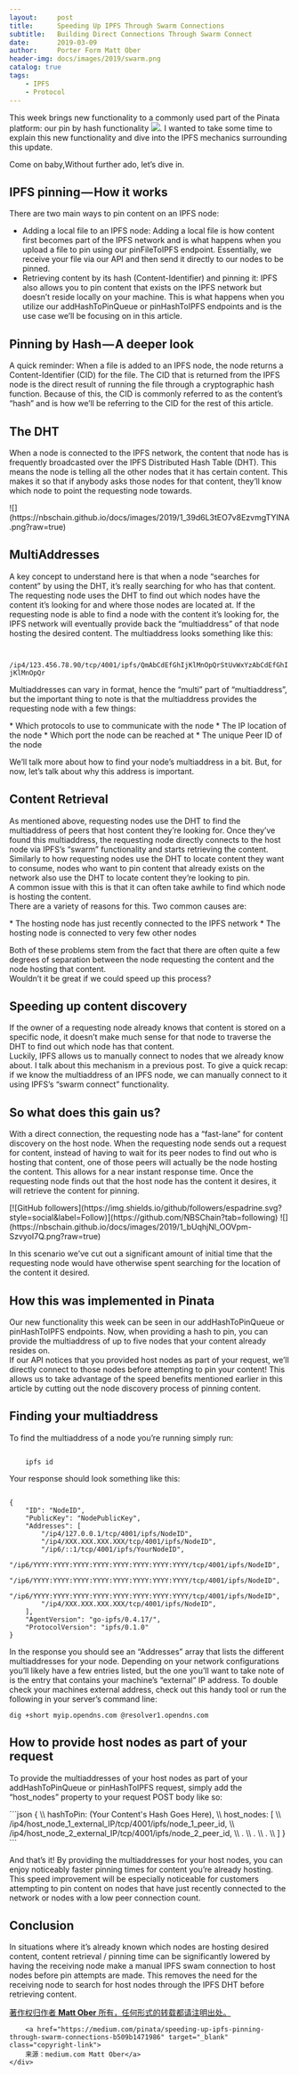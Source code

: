 ```yaml
---
layout:     post
title:      Speeding Up IPFS Through Swarm Connections
subtitle:   Building Direct Connections Through Swarm Connect
date:       2019-03-09
author:     Porter Form Matt Ober
header-img: docs/images/2019/swarm.png
catalog: true
tags:
    - IPFS
    - Protocol	
---
```

This week brings new functionality to a commonly used part of the Pinata platform: our pin by hash functionality
![](https://pinata.cloud/documentation#PinHashToIPFS).
I wanted to take some time to explain this new functionality and dive into the IPFS mechanics surrounding this update.

Come on baby,Without further ado, let’s dive in.

## IPFS pinning — How it works
<p class="section-indent">
  There are two main ways to pin content on an IPFS node:
</p>

  - Adding a local file to an IPFS node: Adding a local file is how content first becomes part of the IPFS network and is what happens when you upload a file to pin using our pinFileToIPFS endpoint. Essentially, we receive your file via our API and then send it directly to our nodes to be pinned.
  - Retrieving content by its hash (Content-Identifier) and pinning it: IPFS also allows you to pin content that exists on the IPFS network but doesn’t reside locally on your machine. This is what happens when you utilize our addHashToPinQueue or pinHashToIPFS endpoints and is the use case we’ll be focusing on in this article.

## Pinning by Hash — A deeper look
<p class="section-indent">
	A quick reminder: When a file is added to an IPFS node, the node returns a Content-Identifier (CID) for the file. The CID that is returned from the IPFS node is the direct result of running the file through a cryptographic hash function. Because of this, the CID is commonly referred to as the content’s “hash” and is how we’ll be referring to the CID for the rest of this article.
</p>

## The DHT

<p class="section-indent">	
When a node is connected to the IPFS network, the content that node has is frequently broadcasted over the IPFS Distributed Hash Table (DHT). This means the node is telling all the other nodes that it has certain content. This makes it so that if anybody asks those nodes for that content, they’ll know which node to point the requesting node towards.
</p>
![](https://nbschain.github.io/docs/images/2019/1_39d6L3tEO7v8EzvmgTYINA.png?raw=true)

## MultiAddresses

<p class="section-indent">
A key concept to understand here is that when a node “searches for content” by using the DHT, it’s really searching for who has that content. The requesting node uses the DHT to find out which nodes have the content it’s looking for and where those nodes are located at. If the requesting node is able to find a node with the content it’s looking for, the IPFS network will eventually provide back the “multiaddress” of that node hosting the desired content. The multiaddress looks something like this:
</p>
<code>
	/ip4/123.456.78.90/tcp/4001/ipfs/QmAbCdEfGhIjKlMnOpQrStUvWxYzAbCdEfGhIjKlMnOpQr
</code>
<p class="section-indent">
Multiaddresses can vary in format, hence the “multi” part of “multiaddress”, but the important thing to note is that the multiaddress provides the requesting node with a few things:
</p>
  * Which protocols to use to communicate with the node
  * The IP location of the node
  * Which port the node can be reached at
  * The unique Peer ID of the node

<p class="section-indent">
We’ll talk more about how to find your node’s multiaddress in a bit. But, for now, let’s talk about why this address is important.	
</p>

## Content Retrieval
<p class="section-indent">
As mentioned above, requesting nodes use the DHT to find the multiaddress of peers that host content they’re looking for. Once they’ve found this multiaddress, the requesting node directly connects to the host node via IPFS’s “swarm” functionality and starts retrieving the content.
<br>
Similarly to how requesting nodes use the DHT to locate content they want to consume, nodes who want to pin content that already exists on the network also use the DHT to locate content they’re looking to pin.
<br>
A common issue with this is that it can often take awhile to find which node is hosting the content.
<br>
There are a variety of reasons for this. Two common causes are:
</p>
  * The hosting node has just recently connected to the IPFS network
  * The hosting node is connected to very few other nodes
<p class="section-indent">
Both of these problems stem from the fact that there are often quite a few degrees of separation between the node requesting the content and the node hosting that content.
<br>
Wouldn’t it be great if we could speed up this process?	
</p>

## Speeding up content discovery

<p class="section-indent">
If the owner of a requesting node already knows that content is stored on a specific node, it doesn’t make much sense for that node to traverse the DHT to find out which node has that content.
<br>
Luckily, IPFS allows us to manually connect to nodes that we already know about. I talk about this mechanism in a previous post. To give a quick recap: if we know the multiaddress of an IPFS node, we can manually connect to it using IPFS’s “swarm connect” functionality.	
</p>

## So what does this gain us?

<p class="section-indent">
With a direct connection, the requesting node has a “fast-lane” for content discovery on the host node. When the requesting node sends out a request for content, instead of having to wait for its peer nodes to find out who is hosting that content, one of those peers will actually be the node hosting the content. This allows for a near instant response time. Once the requesting node finds out that the host node has the content it desires, it will retrieve the content for pinning.	
</p>
[![GitHub followers](https://img.shields.io/github/followers/espadrine.svg?style=social&label=Follow)](https://github.com/NBSChain?tab=following)
![](https://nbschain.github.io/docs/images/2019/1_bUqhjNl_OOVpm-SzvyoI7Q.png?raw=true)
<p class="section-indent">
In this scenario we’ve cut out a significant amount of initial time that the requesting node would have otherwise spent searching for the location of the content it desired.
</p>

## How this was implemented in Pinata

<p class="section-indent">
Our new functionality this week can be seen in our addHashToPinQueue or pinHashToIPFS endpoints. Now, when providing a hash to pin, you can provide the multiaddress of up to five nodes that your content already resides on.
<br>
If our API notices that you provided host nodes as part of your request, we’ll directly connect to those nodes before attempting to pin your content! This allows us to take advantage of the speed benefits mentioned earlier in this article by cutting out the node discovery process of pinning content.	
</p>

## Finding your multiaddress
<p class="section-indent">
	To find the multiaddress of a node you’re running simply run:
</p>
<code>
	ipfs id
</code>
<p class="section-indent">Your response should look something like this:</p>
<code>
{
	"ID": "NodeID",
	"PublicKey": "NodePublicKey",
	"Addresses": [
		"/ip4/127.0.0.1/tcp/4001/ipfs/NodeID",
		"/ip4/XXX.XXX.XXX.XXX/tcp/4001/ipfs/NodeID",
		"/ip6/::1/tcp/4001/ipfs/YourNodeID",
		"/ip6/YYYY:YYYY:YYYY:YYYY:YYYY:YYYY:YYYY:YYYY/tcp/4001/ipfs/NodeID",
		"/ip6/YYYY:YYYY:YYYY:YYYY:YYYY:YYYY:YYYY:YYYY/tcp/4001/ipfs/NodeID",
		"/ip6/YYYY:YYYY:YYYY:YYYY:YYYY:YYYY:YYYY:YYYY/tcp/4001/ipfs/NodeID",
		"/ip4/XXX.XXX.XXX.XXX/tcp/4001/ipfs/NodeID",
	],
	"AgentVersion": "go-ipfs/0.4.17/",
	"ProtocolVersion": "ipfs/0.1.0"
}	
</code>
<p class="section-indent">
In the response you should see an “Addresses” array that lists the different multiaddresses for your node. Depending on your network configurations you’ll likely have a few entries listed, but the one you’ll want to take note of is the entry that contains your machine’s “external” IP address. To double check your machines external address, check out this handy tool or run the following in your server’s command line:	
</p>
<code>dig +short myip.opendns.com @resolver1.opendns.com</code>

## How to provide host nodes as part of your request
<p class="section-indent">
To provide the multiaddresses of your host nodes as part of your addHashToPinQueue or pinHashToIPFS request, simply add the “host_nodes” property to your request POST body like so:	
</p>
```json
{
\\    hashToPin: (Your Content's Hash Goes Here),
\\    host_nodes: [
\\        /ip4/host_node_1_external_IP/tcp/4001/ipfs/node_1_peer_id,
\\        /ip4/host_node_2_external_IP/tcp/4001/ipfs/node_2_peer_id,
\\        .
\\        .
\\        .
\\    ]
}	
```
<p class="section-indent">
And that’s it! By providing the multiaddresses for your host nodes, you can enjoy noticeably faster pinning times for content you’re already hosting. This speed improvement will be especially noticeable for customers attempting to pin content on nodes that have just recently connected to the network or nodes with a low peer connection count.	
</p>

## Conclusion
<p class="section-indent">
In situations where it’s already known which nodes are hosting desired content, content retrieval / pinning time can be significantly lowered by having the receiving node make a manual IPFS swam connection to host nodes before pin attempts are made. This removes the need for the receiving node to search for host nodes through the IPFS DHT before retrieving content.
</p>

<div class="col-lg-8 col-lg-offset-3 col-md-10 col-md-offset-1">
	<div class="pull-right">
		<a href="https://nbschain.github.io/2019/03/09/IPFS-Technology-porter-Swarm" target="_blank" class="copyright-link">
			著作权归作者
				<strong>Matt Ober</strong>
			所有，任何形式的转载都请注明出处。
		</a>
		<br>
		
		<a href="https://medium.com/pinata/speeding-up-ipfs-pinning-through-swarm-connections-b509b1471986" target="_blank" class="copyright-link">
		来源：medium.com Matt Ober</a>
	</div>
</div>
<p class="section-indent"></p>
<p class="section-indent"></p>
<p class="section-indent"></p>
